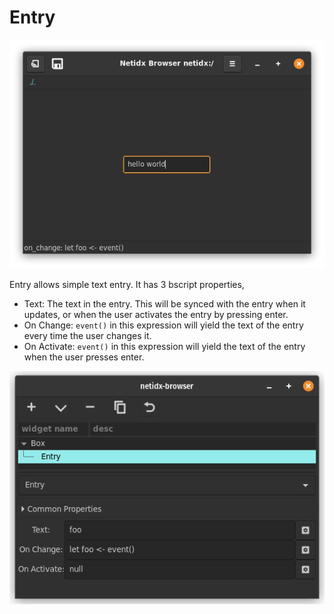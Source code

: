 # Entry

![Entry](./widget-entry.png)

Entry allows simple text entry. It has 3 bscript properties,

- Text: The text in the entry. This will be synced with the entry when
  it updates, or when the user activates the entry by pressing enter.
- On Change: `event()` in this expression will yield the text of the
  entry every time the user changes it.
- On Activate: `event()` in this expression will yield the text of the
  entry when the user presses enter.

![Entry Editor](./editor-entry.png)
